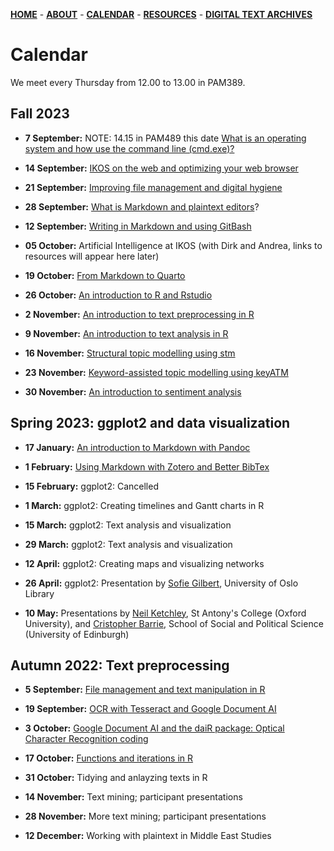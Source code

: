 [**HOME**](/index.md) - [**ABOUT**](/about.md) - <a href="/calendar">**CALENDAR**</a> - [**RESOURCES**](/resources.md) - [**DIGITAL TEXT ARCHIVES**](/repositories.md)

# Calendar

We meet every Thursday from 12.00 to 13.00 in PAM389. 

## Fall 2023

* **7 September:** NOTE: 14.15 in PAM489 this date [What is an operating system and how use the command line (cmd.exe)?](/contents/fall_2023/cmd.md)
  
* **14 September:** [IKOS on the web and optimizing your web browser](/contents/fall_2023/browser.md)

* **21 September:** [Improving file management and digital hygiene](/contents/fall_2023/digital_hygiene.md)

* **28 September:** [What is Markdown and plaintext editors](/contents/2023_01_18_introduction_to_markdown.md)?

* **12 September:** [Writing in Markdown and using GitBash](/contents/fall_2023/writing_markdown.md)

* **05 October:** Artificial Intelligence at IKOS (with Dirk and Andrea, links to resources will appear here later)

* **19 October:** [From Markdown to Quarto](/contents/fall_2023/quarto.md)

* **26 October:** [An introduction to R and Rstudio](/contents/fall_2023/introduction_r.md)

* **2 November:** [An introduction to text preprocessing in R](/contents/fall_2023/text_preprocessing.md)

* **9 November:** [An introduction to text analysis in R](/contents/fall_2023/text_analysis.md)

* **16 November:** [Structural topic modelling using stm](/contents/fall_2023/stm.md)

* **23 November:** [Keyword-assisted topic modelling using keyATM](/contents/fall_2023/atm.md)

* **30 November:** [An introduction to sentiment analysis](/contents/fall_2023/sentiment_analysis.md)



## Spring 2023: ggplot2 and data visualization

* **17 January:** [An introduction to Markdown  with Pandoc](/contents/2023_01_18_introduction_to_markdown.md)

* **1 February:** [Using Markdown with Zotero and Better BibTex](/contents/2023_02_01_markdown_zotero_better_bibtex.md)

* **15 February:** ggplot2: Cancelled

* **1 March:** ggplot2: Creating timelines and Gantt charts in R

* **15 March:** ggplot2: Text analysis and visualization

* **29 March:** ggplot2: Text analysis and visualization

* **12 April:** ggplot2: Creating maps and visualizing networks

* **26 April:** ggplot2: Presentation by [Sofie Gilbert](https://www.ub.uio.no/english/about/people/samdig/open-research/sofiegi/index.html), University of Oslo Library

* **10 May:** Presentations by [Neil Ketchley](https://www.politics.ox.ac.uk/person/neil-ketchley), St Antony's College (Oxford University), and [Cristopher Barrie](https://www.sps.ed.ac.uk/staff/christopher-barrie), School of Social and Political Science (University of Edinburgh)

## Autumn 2022: Text preprocessing

* **5 September:** [File management and text manipulation in R](/contents/2022_09_05_seminar_readings.md)  

* **19 September:** [OCR with Tesseract and Google Document AI](/contents/2022_09_19_seminar_readings.md)  

* **3 October:** [Google Document AI and the daiR package: Optical Character Recognition coding](/ikos-dighum.github.io/contents/2022_10_03.md )

* **17 October:** [Functions and iterations in R](/contents/2022_10_17_seminar_readings.md)   

* **31 October:** Tidying and anlayzing texts in R

* **14 November:** Text mining; participant presentations

* **28 November:** More text mining; participant presentations

* **12 December:** Working with plaintext in Middle East Studies
